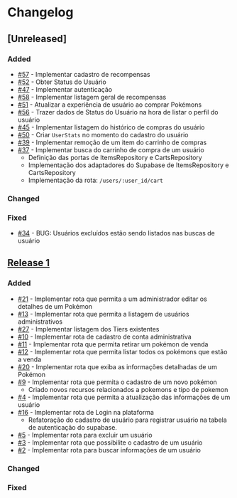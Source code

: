 # Changelog

## [Unreleased]

### Added
* [#57](https://github.com/afmireski/garchop-api/issues/57) - Implementar cadastro de recompensas
* [#52](https://github.com/afmireski/garchop-api/issues/52) - Obter Status do Usuário
* [#47](https://github.com/afmireski/garchop-api/issues/47) - Implementar autenticação
* [#58](https://github.com/afmireski/garchop-api/issues/56) - Implementar listagem geral de recompensas
* [#51](https://github.com/afmireski/garchop-api/issues/50) - Atualizar a experiência de usuário ao comprar Pokémons
* [#56](https://github.com/afmireski/garchop-api/issues/56) - Trazer dados de Status do Usuário na hora de listar o perfil do usuário
* [#45](https://github.com/afmireski/garchop-api/issues/45) - Implementar listagem do histórico de compras do usuário
* [#50](https://github.com/afmireski/garchop-api/issues/50) - Criar `UserStats` no momento do cadastro do usuário
* [#39](https://github.com/afmireski/garchop-api/issues/39) - Implementar remoção de um item do carrinho de compras
* [#37](https://github.com/afmireski/garchop-api/issues/37) - Implementar busca do carrinho de compra de um usuário
    * Definição das portas de ItemsRepository e CartsRepository
    * Implementação dos adaptadores do Supabase de ItemsRepository e CartsRepository
    * Implementação da rota: `/users/:user_id/cart`

### Changed

### Fixed
* [#34](https://github.com/afmireski/garchop-api/issues/34) - BUG: Usuários excluídos estão sendo listados nas buscas de usuário

## [Release 1](https://github.com/afmireski/garchop-api/releases/tag/v1.0.0)

### Added
* [#21](https://github.com/afmireski/garchop-api/issues/27) - Implementar rota que permita a um administrador editar os detalhes de um Pokémon
* [#13](https://github.com/afmireski/garchop-api/issues/13) - Implementar rota que permita a listagem de usuários administrativos
* [#27](https://github.com/afmireski/garchop-api/issues/27) - Implementar listagem dos Tiers existentes
* [#10](https://github.com/afmireski/garchop-api/issues/10) - Implementar rota de cadastro de conta administrativa
* [#11](https://github.com/afmireski/garchop-api/issues/11) - Implementar rota que permita retirar um pokémon de venda
* [#12](https://github.com/afmireski/garchop-api/issues/12) - Implementar rota que permita listar todos os pokémons que estão a venda
* [#20](https://github.com/afmireski/garchop-api/issues/20) - Implementar rota que exiba as informações detalhadas de um Pokémon
* [#9](https://github.com/afmireski/garchop-api/issues/9) - Implementar rota que permita o cadastro de um novo pokémon
    * Criado novos recursos relacionados a pokemons e tipo de pokemon
* [#4](https://github.com/afmireski/garchop-api/issues/4) - Implementar rota que permita a atualização das informações de um usuário
* [#16](https://github.com/afmireski/garchop-api/issues/16) - Implementar rota de Login na plataforma
    * Refatoração do cadastro de usuário para registrar usuário na tabela de autenticação do supabase.
* [#5](https://github.com/afmireski/garchop-api/issues/5) - Implementar rota para excluir um usuário
* [#3](https://github.com/afmireski/garchop-api/issues/3) - Implementar rota que possibilite o cadastro de um usuário
* [#2](https://github.com/afmireski/garchop-api/issues/2) - Implementar rota para buscar informações de um usuário

### Changed

### Fixed